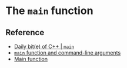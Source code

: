 # The `main` function

## Reference
- [Daily bit(e) of C++ | `main`](https://simontoth.substack.com/p/daily-bite-of-c-main?utm_source=post-email-title&publication_id=1177271&post_id=143546210&utm_campaign=email-post-title&isFreemail=true&r=2a3bae&triedRedirect=true)
- [`main` function and command-line arguments](https://learn.microsoft.com/en-us/cpp/cpp/main-function-command-line-args?view=msvc-170)
- [Main function](https://en.cppreference.com/w/c/language/main_function)
